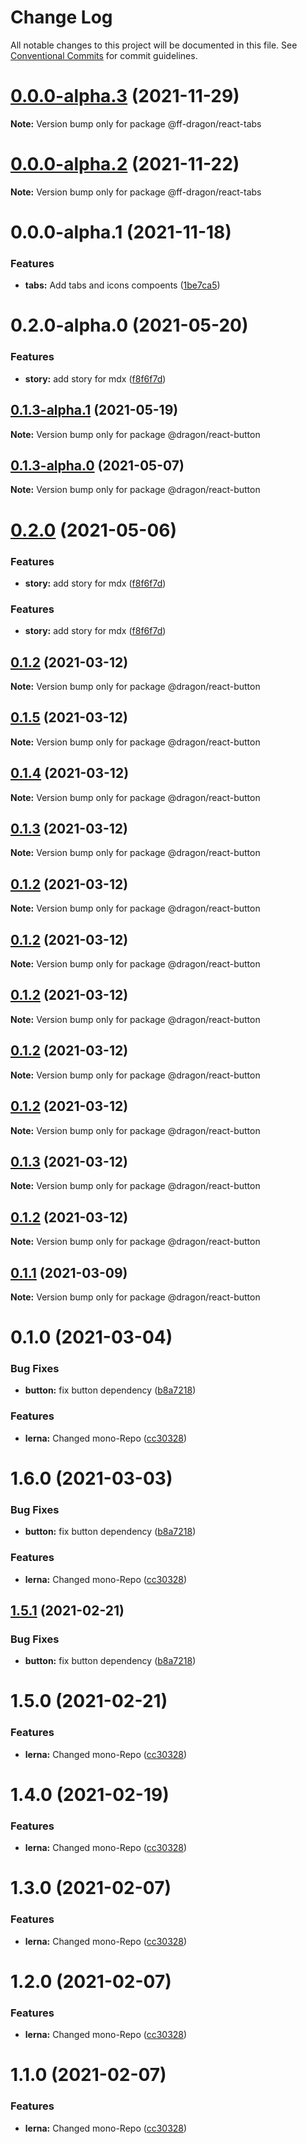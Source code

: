 # Change Log

All notable changes to this project will be documented in this file.
See [Conventional Commits](https://conventionalcommits.org) for commit guidelines.

# [0.0.0-alpha.3](https://gitlab.fftech.info/dragon/consumer-web/dragon-react-box/compare/@ff-dragon/react-tabs@0.0.0-alpha.2...@ff-dragon/react-tabs@0.0.0-alpha.3) (2021-11-29)

**Note:** Version bump only for package @ff-dragon/react-tabs





# [0.0.0-alpha.2](https://gitlab.fftech.info/dragon/consumer-web/dragon-react-box/compare/@ff-dragon/react-tabs@0.0.0-alpha.1...@ff-dragon/react-tabs@0.0.0-alpha.2) (2021-11-22)

**Note:** Version bump only for package @ff-dragon/react-tabs





# 0.0.0-alpha.1 (2021-11-18)


### Features

* **tabs:** Add tabs and icons compoents ([1be7ca5](https://gitlab.fftech.info/dragon/consumer-web/dragon-react-box/commit/1be7ca5ca28254669212559a04db2211d208880b))





# 0.2.0-alpha.0 (2021-05-20)


### Features

* **story:** add story for mdx ([f8f6f7d](https://gitlab.fftech.info/dragon/consumer-web/dragon-react-box/commit/f8f6f7d97f6c05ba8272c68070657a9d4f96938c))





## [0.1.3-alpha.1](https://gitlab.fftech.info/dragon/consumer-web/dragon-react-box/compare/@dragon/react-button@0.2.0...@dragon/react-button@0.1.3-alpha.1) (2021-05-19)

**Note:** Version bump only for package @dragon/react-button





## [0.1.3-alpha.0](https://gitlab.fftech.info/dragon/consumer-web/dragon-react-box/compare/@dragon/react-button@0.2.0...@dragon/react-button@0.1.3-alpha.0) (2021-05-07)

**Note:** Version bump only for package @dragon/react-button





# [0.2.0](https://gitlab.fftech.info/dragon/consumer-web/dragon-react-box/compare/@dragon/react-button@0.1.2...@dragon/react-button@0.2.0) (2021-05-06)


### Features

* **story:** add story for mdx ([f8f6f7d](https://gitlab.fftech.info/dragon/consumer-web/dragon-react-box/commit/f8f6f7d97f6c05ba8272c68070657a9d4f96938c))





### Features

-   **story:** add story for mdx ([f8f6f7d](https://gitlab.fftech.info/dragon/consumer-web/dragon-react-box/commit/f8f6f7d97f6c05ba8272c68070657a9d4f96938c))

## [0.1.2](https://gitlab.fftech.info/dragon/consumer-web/dragon-react-box/compare/@dragon/react-button@0.1.5...@dragon/react-button@0.1.2) (2021-03-12)

**Note:** Version bump only for package @dragon/react-button

## [0.1.5](https://gitlab.fftech.info/dragon/consumer-web/dragon-react-box/compare/@dragon/react-button@0.1.4...@dragon/react-button@0.1.5) (2021-03-12)

**Note:** Version bump only for package @dragon/react-button

## [0.1.4](https://gitlab.fftech.info/dragon/consumer-web/dragon-react-box/compare/@dragon/react-button@0.1.3...@dragon/react-button@0.1.4) (2021-03-12)

**Note:** Version bump only for package @dragon/react-button

## [0.1.3](https://gitlab.fftech.info/dragon/consumer-web/dragon-react-box/compare/@dragon/react-button@0.1.2...@dragon/react-button@0.1.3) (2021-03-12)

**Note:** Version bump only for package @dragon/react-button

## [0.1.2](https://gitlab.fftech.info/dragon/consumer-web/dragon-react-box/compare/@dragon/react-button@0.1.1...@dragon/react-button@0.1.2) (2021-03-12)

**Note:** Version bump only for package @dragon/react-button

## [0.1.2](https://gitlab.fftech.info/dragon/consumer-web/dragon-react-box/compare/@dragon/react-button@0.1.1...@dragon/react-button@0.1.2) (2021-03-12)

**Note:** Version bump only for package @dragon/react-button

## [0.1.2](https://gitlab.fftech.info/dragon/consumer-web/dragon-react-box/compare/@dragon/react-button@0.1.1...@dragon/react-button@0.1.2) (2021-03-12)

**Note:** Version bump only for package @dragon/react-button

## [0.1.2](https://gitlab.fftech.info/dragon/consumer-web/dragon-react-box/compare/@dragon/react-button@0.1.3...@dragon/react-button@0.1.2) (2021-03-12)

**Note:** Version bump only for package @dragon/react-button

## [0.1.2](https://gitlab.fftech.info/dragon/consumer-web/dragon-react-box/compare/@dragon/react-button@0.1.3...@dragon/react-button@0.1.2) (2021-03-12)

**Note:** Version bump only for package @dragon/react-button

## [0.1.3](https://gitlab.fftech.info/dragon/consumer-web/dragon-react-box/compare/@dragon/react-button@0.1.2...@dragon/react-button@0.1.3) (2021-03-12)

**Note:** Version bump only for package @dragon/react-button

## [0.1.2](https://gitlab.fftech.info/dragon/consumer-web/dragon-react-box/compare/@dragon/react-button@0.1.1...@dragon/react-button@0.1.2) (2021-03-12)

**Note:** Version bump only for package @dragon/react-button

## [0.1.1](https://gitlab.fftech.info/dragon/consumer-web/dragon-react-box/compare/@dragon/react-button@0.1.0...@dragon/react-button@0.1.1) (2021-03-09)

**Note:** Version bump only for package @dragon/react-button

# 0.1.0 (2021-03-04)

### Bug Fixes

-   **button:** fix button dependency ([b8a7218](https://gitlab.fftech.info/dragon/consumer-web/dragon-react-box/commit/b8a7218d7098680f90a6b0393a30ec5a52037507))

### Features

-   **lerna:** Changed mono-Repo ([cc30328](https://gitlab.fftech.info/dragon/consumer-web/dragon-react-box/commit/cc303285c7574b8f92f6c107ae06d155ad14b490))

# 1.6.0 (2021-03-03)

### Bug Fixes

-   **button:** fix button dependency ([b8a7218](https://gitlab.fftech.info/dragon/consumer-web/dragon-react-box/commit/b8a7218d7098680f90a6b0393a30ec5a52037507))

### Features

-   **lerna:** Changed mono-Repo ([cc30328](https://gitlab.fftech.info/dragon/consumer-web/dragon-react-box/commit/cc303285c7574b8f92f6c107ae06d155ad14b490))

## [1.5.1](https://gitlab.fftech.info/dragon/consumer-web/dragon-react-box/compare/@ff-dragon/button@1.5.0...@ff-dragon/button@1.5.1) (2021-02-21)

### Bug Fixes

-   **button:** fix button dependency ([b8a7218](https://gitlab.fftech.info/dragon/consumer-web/dragon-react-box/commit/b8a7218d7098680f90a6b0393a30ec5a52037507))

# 1.5.0 (2021-02-21)

### Features

-   **lerna:** Changed mono-Repo ([cc30328](https://gitlab.fftech.info/dragon/consumer-web/dragon-react-box/commit/cc303285c7574b8f92f6c107ae06d155ad14b490))

# 1.4.0 (2021-02-19)

### Features

-   **lerna:** Changed mono-Repo ([cc30328](https://gitlab.fftech.info/dragon/consumer-web/dragon-react-box/commit/cc303285c7574b8f92f6c107ae06d155ad14b490))

# 1.3.0 (2021-02-07)

### Features

-   **lerna:** Changed mono-Repo ([cc30328](https://gitlab.fftech.info/dragon/consumer-web/dragon-react-box/commit/cc303285c7574b8f92f6c107ae06d155ad14b490))

# 1.2.0 (2021-02-07)

### Features

-   **lerna:** Changed mono-Repo ([cc30328](https://gitlab.fftech.info/dragon/consumer-web/dragon-react-box/commit/cc303285c7574b8f92f6c107ae06d155ad14b490))

# 1.1.0 (2021-02-07)

### Features

-   **lerna:** Changed mono-Repo ([cc30328](https://gitlab.fftech.info/dragon/consumer-web/dragon-react-box/commit/cc303285c7574b8f92f6c107ae06d155ad14b490))
